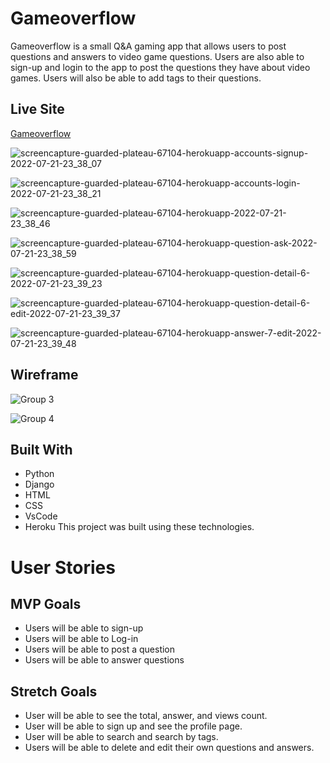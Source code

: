 # Gameoverflow

Gameoverflow is a small Q&A gaming app that allows users to post questions and answers to video game questions. Users are also able to sign-up and login to the app to post the questions they have about video games. Users will also be able to add tags to their questions.

## Live Site
[Gameoverflow](https://guarded-plateau-67104.herokuapp.com/)

![screencapture-guarded-plateau-67104-herokuapp-accounts-signup-2022-07-21-23_38_07](https://user-images.githubusercontent.com/84602714/180357730-390abc2c-8498-4d53-86cc-d67098c619d3.png)

![screencapture-guarded-plateau-67104-herokuapp-accounts-login-2022-07-21-23_38_21](https://user-images.githubusercontent.com/84602714/180357750-7afafd25-ff6c-4f09-b7d2-9c2aeaad51fe.png)


![screencapture-guarded-plateau-67104-herokuapp-2022-07-21-23_38_46](https://user-images.githubusercontent.com/84602714/180357760-34953d18-32a2-4db8-ba49-84b863d6ae04.png)

![screencapture-guarded-plateau-67104-herokuapp-question-ask-2022-07-21-23_38_59](https://user-images.githubusercontent.com/84602714/180357768-d97837e2-ce9b-4899-bf3c-7be231fc0df8.png)

![screencapture-guarded-plateau-67104-herokuapp-question-detail-6-2022-07-21-23_39_23](https://user-images.githubusercontent.com/84602714/180357774-bfebeb6a-8df4-477b-9daa-61dbb1c20313.png)

![screencapture-guarded-plateau-67104-herokuapp-question-detail-6-edit-2022-07-21-23_39_37](https://user-images.githubusercontent.com/84602714/180357780-1abe25aa-3d96-4f96-8290-431630229489.png)

![screencapture-guarded-plateau-67104-herokuapp-answer-7-edit-2022-07-21-23_39_48](https://user-images.githubusercontent.com/84602714/180357789-6a2759bc-199b-4b73-acf8-15a1dd521dcd.png)

## Wireframe

![Group 3](https://user-images.githubusercontent.com/84602714/179880565-ffe30646-6139-476f-b7f3-738b1fd32629.png)

![Group 4](https://user-images.githubusercontent.com/84602714/179880680-65b70608-a700-49af-b408-4ba87cf0af33.png)

## Built With
* Python
* Django
* HTML
* CSS
* VsCode
* Heroku
This project was built using these technologies.

# User Stories

## MVP Goals
* Users will be able to sign-up
* Users will be able to Log-in
* Users will be able to post a question
* Users will be able to answer questions

## Stretch Goals
* User will be able to see the total, answer, and views count.
* User will be able to sign up and see the profile page.
* User will be able to search and search by tags.
* Users will be able to delete and edit their own questions and answers.
